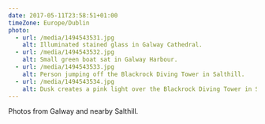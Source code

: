 ```yaml
---
date: 2017-05-11T23:58:51+01:00
timeZone: Europe/Dublin
photo:
  - url: /media/1494543531.jpg
    alt: Illuminated stained glass in Galway Cathedral.
  - url: /media/1494543532.jpg
    alt: Small green boat sat in Galway Harbour.
  - url: /media/1494543533.jpg
    alt: Person jumping off the Blackrock Diving Tower in Salthill.
  - url: /media/1494543534.jpg
    alt: Dusk creates a pink light over the Blackrock Diving Tower in Salthill.
---
```

Photos from Galway and nearby Salthill.
